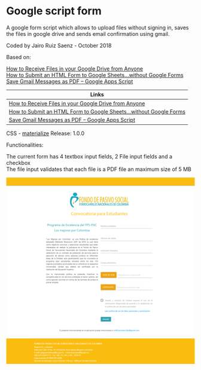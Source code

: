 # Google script form
A google form script which allows to upload files without signing in, saves the files in google drive and sends email confirmation using gmail.

Coded by Jairo Ruiz Saenz - October 2018

Based on:

[How to Receive Files in your Google Drive from Anyone](https://www.labnol.org/internet/receive-files-in-google-drive/19697/) <br/>
[How to Submit an HTML Form to Google Sheets…without Google Forms](https://medium.com/@dmccoy/how-to-submit-an-html-form-to-google-sheets-without-google-forms-b833952cc175) <br/>
[Save Gmail Messages as PDF – Google Apps Script](https://ctrlq.org/code/19117-save-gmail-as-pdf?_ga=2.160396157.1718000879.1540091702-379554840.1539588470)

| **Links**        |
| ------------- |
| [How to Receive Files in your Google Drive from Anyone](https://www.labnol.org/internet/receive-files-in-google-drive/19697/) |
| [How to Submit an HTML Form to Google Sheets…without Google Forms](https://medium.com/@dmccoy/how-to-submit-an-html-form-to-google-sheets-without-google-forms-b833952cc175) |
| [Save Gmail Messages as PDF – Google Apps Script](https://ctrlq.org/code/19117-save-gmail-as-pdf?_ga=2.160396157.1718000879.1540091702-379554840.1539588470) |

CSS - [materialize](https://materializecss.com/) Release: 1.0.0

Functionalities:

The current form has 4 textbox input fields, 2 File input fields and a checkbox <br/>
The file input validates that each file is a PDF file an maximum size of 5 MB <br/>

!["Form Image"](form.png)
